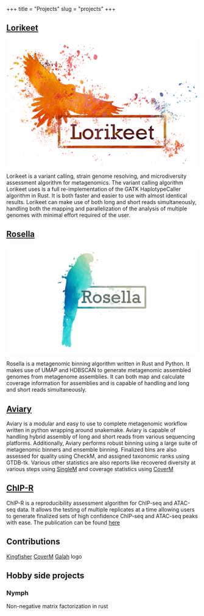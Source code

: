 +++
title = "Projects"
slug = "projects"
+++

## [Lorikeet](https://rhysnewell.github.io/Lorikeet/)
![](/images/lorikeet_logo.png)

Lorikeet is a variant calling, strain genome resolving, and microdiversity assessment algorithm for metagenomics.
The variant calling algorithm Lorikeet uses is a full re-implementation of the GATK HaplotypeCaller algorithm
in Rust. It is both faster and easier to use with almost identical results. Lorikeet can make use of both long and short
reads simultaneously, handling both the mapping and parallelization of the analysis of multiple genomes with minimal effort
required of the user.

## [Rosella](https://rhysnewell.github.io/rosella/)
![](/images/rosella.png)

Rosella is a metagenomic binning algorithm written in Rust and Python. It makes use of UMAP and HDBSCAN to generate
metagenomic assembled genomes from metagenome assemblies. It can both map and calculate coverage information for assemblies
and is capable of handling and long and short reads simultaneously.

## [Aviary](https://github.com/rhysnewell/aviary)

Aviary is a modular and easy to use to complete metagenomic workflow written in python wrapping around snakemake. Aviary 
is capable of handling hybrid assembly of long and short reads from various sequencing platforms. Additionally, Aviary performs
robust binning using a large suite of metagenomic binners and ensemble binning. Finalized bins are also assessed for quality using
CheckM, and assigned taxonomic ranks using GTDB-tk. Various other statistics are also reports like recovered diversity at various steps
using [SingleM](https://github.com/wwood/singlem) and coverage statistics using [CoverM](https://github.com/coverm)


## [ChIP-R](https://github.com/rhysnewell/chip-r)

ChIP-R is a reproducibility assessment algorithm for ChIP-seq and ATAC-seq data. It allows the testing of multiple replicates at a time
allowing users to generate finalized sets of high confidence ChIP-seq and ATAC-seq peaks with ease. The publication can be found
[here](https://www.sciencedirect.com/science/article/abs/pii/S0888754321001531)

## Contributions

[Kingfisher](https://github.com/wwood/kingfisher-download)
[CoverM](https://github.com/wwood/coverm)
[Galah](https://github.com/wwood/galah) logo

## Hobby side projects 
### Nymph
Non-negative matrix factorization in rust
